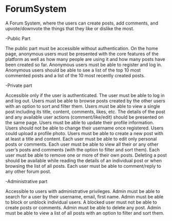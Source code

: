 # ForumSystem
A Forum System, where the users can create posts, add comments, and upvote/downvote the things that they like or dislike the most.

-Public Part

The public part must be accessible without authentication. On the home page, anonymous users must be presented with the core features of the platform as well as how many people are using it and how many posts have been created so far. Anonymous users must be able to register and log in. Anonymous users should be able to see a list of the top 10 most commented posts and a list of the 10 most recently created posts.

-Private part 

Accessible only if the user is authenticated. The user must be able to log in and log out. Users must be able to browse posts created by the other users with an option to sort and filter them. Users must be able to view a single post including its title, content, comments, likes, etc. The details of the post and any available user actions (comment/like/edit) should be presented on the same page. Users must be able to update their profile information. Users should not be able to change their username once registered. Users could upload a profile photo. Users must be able to create a new post with at least a title and content. Each user must be able to edit only personal posts or comments. Each user must be able to view all their or any other user’s posts and comments (with the option to filter and sort them). Each user must be able to remove one or more of their own posts. Deleting a post should be available while reading the details of an individual post or when browsing the list of all posts. Each user must be able to comment/reply to any other forum post.

-Administrative part 

Accessible to users with administrative privileges. Admin must be able to search for a user by their username, email, first name. Admin must be able to block or unblock individual users. A blocked user must not be able to create posts or comments. Admin must be able to delete any post. Admin must be able to view a list of all posts with an option to filter and sort them.
